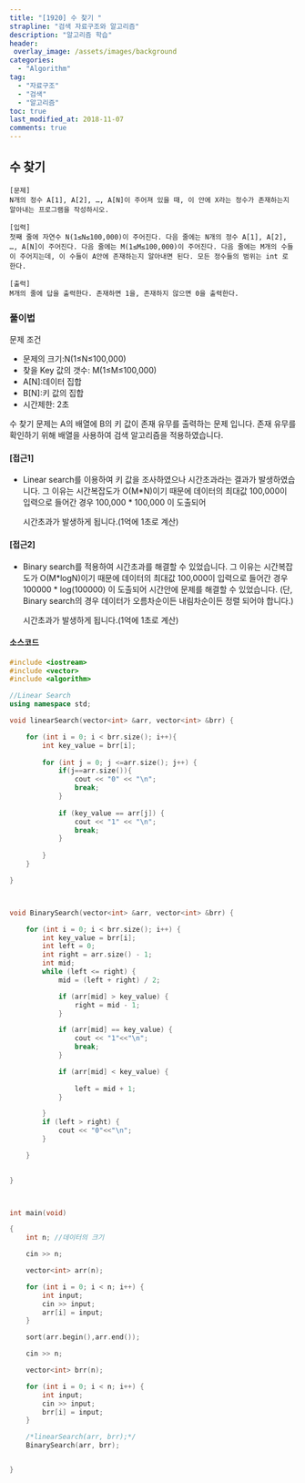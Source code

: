 ```yaml
---
title: "[1920] 수 찾기 "
strapline: "검색 자료구조와 알고리즘"
description: "알고리즘 학습"
header:
 overlay_image: /assets/images/background
categories:
  - "Algorithm"
tag:
  - "자료구조"
  - "검색"
  - "알고리즘"
toc: true
last_modified_at: 2018-11-07
comments: true 
---
```




## 수 찾기

```
[문제]
N개의 정수 A[1], A[2], …, A[N]이 주어져 있을 때, 이 안에 X라는 정수가 존재하는지 알아내는 프로그램을 작성하시오.

[입력]
첫째 줄에 자연수 N(1≤N≤100,000)이 주어진다. 다음 줄에는 N개의 정수 A[1], A[2], …, A[N]이 주어진다. 다음 줄에는 M(1≤M≤100,000)이 주어진다. 다음 줄에는 M개의 수들이 주어지는데, 이 수들이 A안에 존재하는지 알아내면 된다. 모든 정수들의 범위는 int 로 한다.

[출력]
M개의 줄에 답을 출력한다. 존재하면 1을, 존재하지 않으면 0을 출력한다.
```



### 풀이법

문제 조건

- 문제의 크기:N(1≤N≤100,000)
- 찾을 Key 값의 갯수: M(1≤M≤100,000)
- A[N]:데이터 집합
- B[N]:키 값의 집합
- 시간제한: 2초



수 찾기 문제는 A의 배열에 B의 키 값이 존재 유무를 출력하는 문제 입니다. 존재 유무를 확인하기 위해 배열을 사용하여 검색 알고리즘을 적용하였습니다.

#### [접근1]

- Linear search를 이용하여 키 값을 조사하였으나 시간초과라는 결과가 발생하였습니다. 그 이유는 시간복잡도가 O(M*N)이기 때문에 데이터의 최대값 100,000이 입력으로 들어간 경우 100,000 * 100,000 이 도출되어

  시간초과가 발생하게 됩니다.(1억에 1초로 계산)

#### [접근2]

- Binary search를 적용하여 시간초과를 해결할 수 있었습니다. 그 이유는 시간복잡도가 O(M*logN)이기 때문에 데이터의 최대값 100,000이 입력으로 들어간 경우 100000 * log(100000) 이 도출되어 시간안에 문제를 해결할 수 있었습니다. (단, Binary search의 경우 데이터가 오름차순이든 내림차순이든 정렬 되어야 합니다.)

  시간초과가 발생하게 됩니다.(1억에 1초로 계산)







#### 소스코드

```c++
#include <iostream>
#include <vector>
#include <algorithm>	

//Linear Search
using namespace std;

void linearSearch(vector<int> &arr, vector<int> &brr) {

	for (int i = 0; i < brr.size(); i++){
		int key_value = brr[i];
		
		for (int j = 0; j <=arr.size(); j++) {
			if(j==arr.size()){
				cout << "0" << "\n";
				break;
			}
			
			if (key_value == arr[j]) {
				cout << "1" << "\n";
				break;
			}
					
		}
	}

}



void BinarySearch(vector<int> &arr, vector<int> &brr) {

	for (int i = 0; i < brr.size(); i++) {
		int key_value = brr[i];
		int left = 0;
		int right = arr.size() - 1;
		int mid;
		while (left <= right) {
			mid = (left + right) / 2;

			if (arr[mid] > key_value) {
				right = mid - 1;
			}

			if (arr[mid] == key_value) {
				cout << "1"<<"\n";
				break;
			}

			if (arr[mid] < key_value) {
					
				left = mid + 1;
			}		

		}
		if (left > right) {
			cout << "0"<<"\n";
		}

	}
	

}



int main(void) 

{
	int n; //데이터의 크기

	cin >> n;

	vector<int> arr(n);

	for (int i = 0; i < n; i++) {
		int input;
		cin >> input;
		arr[i] = input;
	}

	sort(arr.begin(),arr.end());

	cin >> n;

	vector<int> brr(n);

	for (int i = 0; i < n; i++) {
		int input;
		cin >> input;
		brr[i] = input;
	}

	/*linearSearch(arr, brr);*/
	BinarySearch(arr, brr);


}
```



